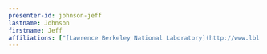 ```yaml
---
presenter-id: johnson-jeff
lastname: Johnson
firstname: Jeff
affiliations: ["[Lawrence Berkeley National Laboratory](http://www.lbl.gov/)"]
---
```

